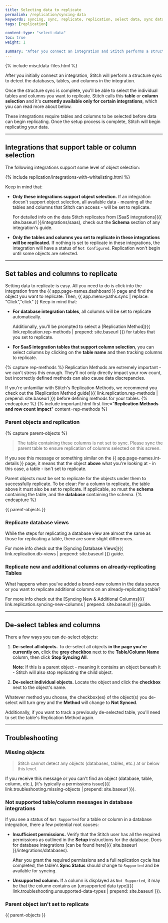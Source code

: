 ```yaml
---
title: Selecting data to replicate
permalink: /replication/syncing-data
keywords: syncing, sync, replicate, replication, select data, sync data, sync table, sync column
tags: [replication]

content-type: "select-data"
toc: true
weight: 1

summary: "After you connect an integration and Stitch performs a structure sync, the next thing you'll do is select tables and columns to replicate. In this guide, we'll walk you through how to set objects for database and SaaS integrations to replicate."
---
```

{% include misc/data-files.html %}

After you initially connect an integration, Stitch will perform a structure sync to detect the databases, tables, and columns in the integration.

Once the structure sync is complete, you'll be able to select the individual tables and columns you want to replicate. Stitch calls this **table** or **column selection** and it's **currently available only for certain integrations**, which you can read more about below.

These integrations require tables and columns to be selected before data can begin replicating. Once the setup process is complete, Stitch will begin replicating your data.

---

## Integrations that support table or column selection

The following integrations support some level of object selection: 

{% include replication/integrations-with-whitelisting.html %}

Keep in mind that:

- **Only these integrations support object selection.** If an integration doesn't support object selection, all available data - meaning all the tables and columns that Stitch can access - will be set to replicate.

  For detailed info on the data Stitch replicates from [SaaS integrations]({{ site.baseurl }}/integrations/saas), check out the **Schema** section of any integration's guide.
- **Only the tables and columns you set to replicate in these integrations will be replicated.** If nothing is set to replicate in these integrations, the integration will have a status of `Not Configured`. Replication won't begin until some objects are selected.

---

## Set tables and columns to replicate

Setting data to replicate is easy. All you need to do is click into the integration from the {{ app.page-names.dashboard }} page and find the object you want to replicate. Then, {{ app.menu-paths.sync | replace: "Click","click" }} Keep in mind that:

- **For database integration tables**, all columns will be set to replicate automatically.

   Additionally, you'll be prompted to select a [Replication Method]({{ link.replication.rep-methods | prepend: site.baseurl }}) for tables that you set to replicate.
- **For SaaS integration tables that support column selection**, you can select columns by clicking on the **table name** and then tracking columns to replicate.

{% capture rep-methods %}
Replication Methods are extremely important - we can't stress this enough. They'll not only directly impact your row count, but incorrectly defined methods can also cause data discrepancies.

If you're unfamiliar with Stitch's Replication Methods, we recommend you check out the [Replication Method guide]({{ link.replication.rep-methods | prepend: site.baseurl }}) before defining methods for your tables.
{% endcapture %}
{% include important.html first-line="**Replication Methods and row count impact**" content=rep-methods %}

### Parent objects and replication
{% capture parent-objects %}
> The table containing these columns is not set to sync. Please sync the parent table to ensure replication of columns selected on this screen.

If you see this message or something similar on the {{ app.page-names.int-details }} page, it means that the object **above** what you're looking at - in this case, a table - isn't set to replicate.

Parent objects must be set to replicate for the objects under them to successfully replicate. To be clear: For a column to replicate, the table above it must also be set to replicate. If applicable, so must the **schema** containing the table, and the **database** containing the schema.
{% endcapture %}

{{ parent-objects }}

### Replicate database views

While the steps for replicating a database view are almost the same as those for replicating a table, there are some slight differences.

For more info check out the [Syncing Database Views]({{ link.replication.db-views | prepend: site.baseurl }}) guide.

### Replicate new and additional columns on already-replicating Tables

What happens when you've added a brand-new column in the data source or you want to replicate additional columns on an already-replicating table?

For more info check out the [Syncing New & Additional Columns]({{ link.replication.syncing-new-columns | prepend: site.baseurl }}) guide.

---

## De-select tables and columns

There a few ways you can de-select objects:

1. **De-select all objects.** To de-select all objects **in the page you're currently on**, click the **grey checkbox** next to the **Table/Column Name** column, then click **Stop Syncing All**.

   **Note**: If this is a parent object - meaning it contains an object beneath it - Stitch will also stop replicating the child object.
2. **De-select individual objects.** Locate the object and click the **checkbox** next to the object's name.

Whatever method you choose, the checkbox(es) of the object(s) you de-select will turn grey and the **Method** will change to **Not Synced**.

Additionally, if you want to track a previously de-selected table, you'll need to set the table's Replication Method again.

--- 

## Troubleshooting

### Missing objects

> Stitch cannot detect any objects (databases, tables, etc.) at or below this level.

If you receive this message or you can't find an object (database, table, column, etc.), [it's typically a permissions issue]({{ link.troubleshooting.missing-objects | prepend: site.baseurl }}).

### Not supported table/column messages in database integrations

If you see a status of `Not Supported` for a table or column in a database integration, there a few potential root causes:

- **Insufficient permissions.** Verify that the Stitch user has all the required permissions as outlined in the **Setup** instructions for the database. Docs for database integrations [can be found here]({{ site.baseurl }}/integrations/databases).

   After you grant the required permissions and a full replication cycle has completed, the table's **Sync Status** should change to `Supported` and be available for syncing.
- **Unsupported column.** If a column is displayed as `Not Supported`, it may be that the column contains an [unsupported data type]({{ link.troubleshooting.unsupported-data-types | prepend: site.baseurl }}).

### Parent object isn't set to replicate
{{ parent-objects }}

